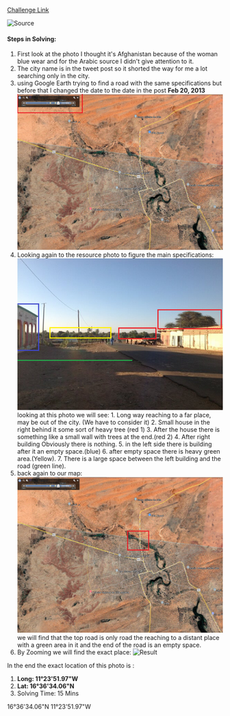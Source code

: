 [Challenge Link](https://gralhix.com/list-of-osint-exercises/osint-exercise-001/)


![Source](OSINT-Challenges/001%20(Kiffa%20Mouritania)/Source.png)

#### Steps in Solving:
1. First look at the photo I thought it's Afghanistan because of the woman blue wear and for the Arabic source I didn't give attention to it.
2. The city name is in the tweet post so it shorted the way for me a lot searching only in the city.
3. using Google Earth trying to find a road with the same specifications but before that I changed the date to the date in the post **Feb 20, 2013** ![map-date](map-date.png)
4. Looking again to the resource photo to figure the main specifications:
   ![Source-specifications](Source-specifications.png)
		looking at this photo we will see: 
	   1. Long way reaching to a far place, may be out of the city. (We have to consider it)
	   2. Small house in the right behind it some sort of heavy tree (red 1)
	   3. After the house there is something like a small wall with trees at the end.(red 2)
	   4. After right building Obviously there is nothing.
	   5. in the left side there is building after it an empty space.(blue)
	   6. after empty space there is heavy green area.(Yellow).
	   7. There is a large space between the left building and the road (green line).
5. back again to our map: ![Roads](Roads.png)
	we will find that the top road is only road the reaching to a distant place with a green area in it and the end of the road is an empty space. 
6. By Zooming we will find the exact place:
   ![Result](OSINT-Challenges/001%20(Kiffa%20Mouritania)/Result.png)

In the end the exact location of this photo is :
1. **Long:  11°23'51.97"W** 
2. **Lat:  16°36'34.06"N**
3. Solving Time: 15 Mins

16°36'34.06"N 11°23'51.97"W  